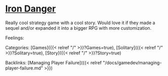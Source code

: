 # [Iron Danger](https://store.steampowered.com/app/899310/Iron_Danger/)

Really cool strategy game with a cool story.
Would love it if they made a sequel and/or expanded it into a bigger RPG with
more customization.

Feelings:

Categories:
[Games]({{< relref "/" >}}?Games=true),
[Solitary]({{< relref "/" >}}?Solitary=true),
[Story]({{< relref "/" >}}?Story=true)

Backlinks:
[Managing Player Failure]({{< relref "/docs/gamedev/managing-player-failure.md" >}})